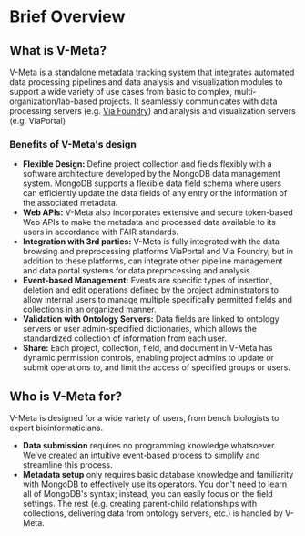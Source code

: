# Brief Overview

## What is V-Meta?

V-Meta is a standalone metadata tracking system that integrates
automated data processing pipelines and data analysis and visualization
modules to support a wide variety of use cases from basic to complex,
multi-organization/lab-based projects. It seamlessly communicates with
data processing servers (e.g.
[Via Foundry](https://viafoundry.com)) and analysis and
visualization servers (e.g. ViaPortal)

### Benefits of V-Meta's design

-   **Flexible Design:** Define project collection and fields flexibly
    with a software architecture developed by the MongoDB data management system. MongoDB supports a flexible data field schema where users can efficiently update the data fields of any entry or the information of the associated metadata.
-   **Web APIs:** V-Meta also incorporates extensive and secure
    token-based Web APIs to make the metadata and processed data
    available to its users in accordance with FAIR standards.
-   **Integration with 3rd parties:** V-Meta is fully integrated with
    the data browsing and preprocessing platforms ViaPortal and Via Foundry, but in
    addition to these platforms, can integrate other pipeline management and data
    portal systems for data preprocessing and
    analysis.
-   **Event-based Management:** Events are specific types of insertion,
    deletion and edit operations defined by the project
    administrators to allow internal users to manage multiple specifically permitted fields and collections in an organized manner.
-   **Validation with Ontology Servers:** Data fields are linked to ontology servers or user admin-specified dictionaries, which allows the standardized collection of information from each user.
-   **Share:** Each project, collection, field, and document in V-Meta
    has dynamic permission controls, enabling project admins to update or submit operations to, and limit the access of specified groups or users.

## Who is V-Meta for?

V-Meta is designed for a wide variety of users, from bench biologists to expert bioinformaticians.

-   **Data submission** requires no programming knowledge whatsoever. We've created an intuitive event-based process to simplify and streamline this process.
-   **Metadata setup** only requires basic database knowledge and
    familiarity with MongoDB to effectively use its operators. You
    don't need to learn all of MongoDB's syntax; instead, you can
    easily focus on the field settings. The rest (e.g. creating parent-child relationships with collections,
    delivering data from ontology servers, etc.) is handled by V-Meta.
    
